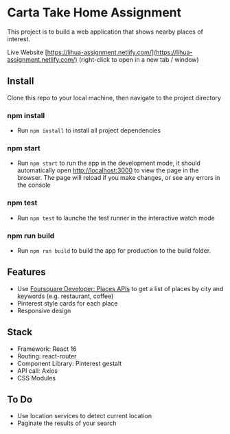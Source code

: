 # Carta Take Home Assignment
This project is to build a web application that shows nearby places of interest.

Live Website
[https://lihua-assignment.netlify.com/](https://lihua-assignment.netlify.com/) (right-click to open in a new tab / window)

## Install
Clone this repo to your local machine, then navigate to the project directory

### npm install
- Run `npm install` to install all project dependencies

### npm start
- Run `npm start` to run the app in the development mode, it should automatically open [http://localhost:3000](http://localhost:3000) to view the page in the browser. The page will reload if you make changes, or see any errors in the console

### npm test
- Run `npm test` to launche the test runner in the interactive watch mode

### npm run build
-  Run `npm run build` to build the app for production to the build folder.

## Features
- Use [Foursquare Developer: Places APIs](https://developer.foursquare.com/docs/) to get a list of places by city and keywords (e.g. restaurant, coffee)
- Pinterest style cards for each place 
- Responsive design

## Stack
- Framework: React 16
- Routing: react-router
- Component Library: Pinterest gestalt 
- API call: Axios
- CSS Modules
  
## To Do
- Use location services to detect current location
- Paginate the results of your search
